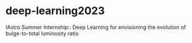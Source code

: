 # deep-learning2023
IAstro Summer Internship:: Deep Learning for envisioning the evolution of bulge-to-total luminosity ratio
